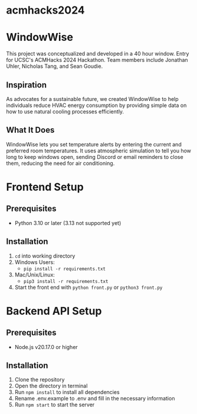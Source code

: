 # acmhacks2024

# WindowWise
This project was conceptualized and developed in a 40 hour window.
Entry for UCSC's ACMHacks 2024 Hackathon.
Team members include Jonathan Uhler, Nicholas Tang, and Sean Goudie.

## Inspiration
As advocates for a sustainable future, we created WindowWise to help individuals reduce HVAC energy consumption by providing simple data on how to use natural cooling processes efficiently.

## What It Does
WindowWise lets you set temperature alerts by entering the current and preferred room temperatures. It uses atmospheric simulation to tell you how long to keep windows open, sending Discord or email reminders to close them, reducing the need for air conditioning.

# Frontend Setup

## Prerequisites

-    Python 3.10 or later (3.13 not supported yet)

## Installation

1. `cd` into working directory
2. Windows Users:
     - `pip install -r requirements.txt`
3. Mac/Unix/Linux:
     - `pip3 install -r requirements.txt`
4. Start the front end with `python front.py` or `python3 front.py`

# Backend API Setup

## Prerequisites

-   Node.js v20.17.0 or higher

## Installation

1. Clone the repository
2. Open the directory in terminal
3. Run `npm install` to install all dependencies
4. Rename .env.example to .env and fill in the necessary information
5. Run `npm start` to start the server
